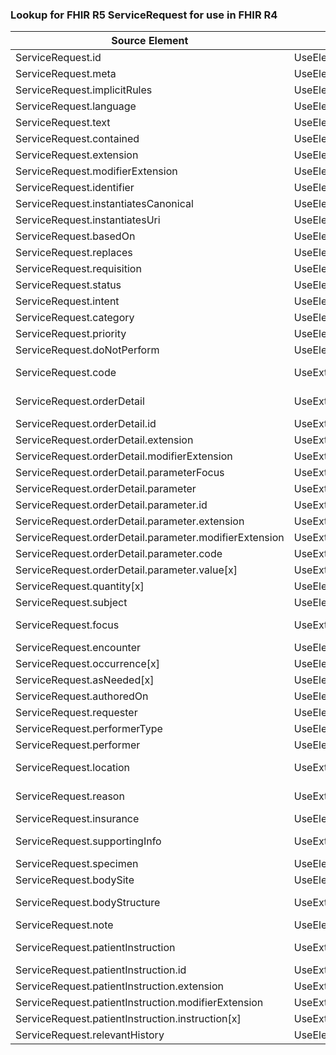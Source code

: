 ### Lookup for FHIR R5 ServiceRequest for use in FHIR R4

| Source Element | Usage | Target |
| -------------- | ----- | ------ |
| ServiceRequest.id | UseElementSameName | ServiceRequest.id |
| ServiceRequest.meta | UseElementSameName | ServiceRequest.meta |
| ServiceRequest.implicitRules | UseElementSameName | ServiceRequest.implicitRules |
| ServiceRequest.language | UseElementSameName | ServiceRequest.language |
| ServiceRequest.text | UseElementSameName | ServiceRequest.text |
| ServiceRequest.contained | UseElementSameName | ServiceRequest.contained |
| ServiceRequest.extension | UseElementSameName | ServiceRequest.extension |
| ServiceRequest.modifierExtension | UseElementSameName | ServiceRequest.modifierExtension |
| ServiceRequest.identifier | UseElementSameName | ServiceRequest.identifier |
| ServiceRequest.instantiatesCanonical | UseElementSameName | ServiceRequest.instantiatesCanonical |
| ServiceRequest.instantiatesUri | UseElementSameName | ServiceRequest.instantiatesUri |
| ServiceRequest.basedOn | UseElementSameName | ServiceRequest.basedOn |
| ServiceRequest.replaces | UseElementSameName | ServiceRequest.replaces |
| ServiceRequest.requisition | UseElementSameName | ServiceRequest.requisition |
| ServiceRequest.status | UseElementSameName | ServiceRequest.status |
| ServiceRequest.intent | UseElementSameName | ServiceRequest.intent |
| ServiceRequest.category | UseElementSameName | ServiceRequest.category |
| ServiceRequest.priority | UseElementSameName | ServiceRequest.priority |
| ServiceRequest.doNotPerform | UseElementSameName | ServiceRequest.doNotPerform |
| ServiceRequest.code | UseExtension | http://hl7.org/fhir/5.0/StructureDefinition/extension-ServiceRequest.code |
| ServiceRequest.orderDetail | UseExtension | http://hl7.org/fhir/5.0/StructureDefinition/extension-ServiceRequest.orderDetail |
| ServiceRequest.orderDetail.id | UseExtensionFromAncestor | - |
| ServiceRequest.orderDetail.extension | UseExtensionFromAncestor | - |
| ServiceRequest.orderDetail.modifierExtension | UseExtensionFromAncestor | - |
| ServiceRequest.orderDetail.parameterFocus | UseExtensionFromAncestor | - |
| ServiceRequest.orderDetail.parameter | UseExtensionFromAncestor | - |
| ServiceRequest.orderDetail.parameter.id | UseExtensionFromAncestor | - |
| ServiceRequest.orderDetail.parameter.extension | UseExtensionFromAncestor | - |
| ServiceRequest.orderDetail.parameter.modifierExtension | UseExtensionFromAncestor | - |
| ServiceRequest.orderDetail.parameter.code | UseExtensionFromAncestor | - |
| ServiceRequest.orderDetail.parameter.value[x] | UseExtensionFromAncestor | - |
| ServiceRequest.quantity[x] | UseElementSameName | ServiceRequest.quantity[x] |
| ServiceRequest.subject | UseElementSameName | ServiceRequest.subject |
| ServiceRequest.focus | UseExtension | http://hl7.org/fhir/5.0/StructureDefinition/extension-ServiceRequest.focus |
| ServiceRequest.encounter | UseElementSameName | ServiceRequest.encounter |
| ServiceRequest.occurrence[x] | UseElementSameName | ServiceRequest.occurrence[x] |
| ServiceRequest.asNeeded[x] | UseElementSameName | ServiceRequest.asNeeded[x] |
| ServiceRequest.authoredOn | UseElementSameName | ServiceRequest.authoredOn |
| ServiceRequest.requester | UseElementSameName | ServiceRequest.requester |
| ServiceRequest.performerType | UseElementSameName | ServiceRequest.performerType |
| ServiceRequest.performer | UseElementSameName | ServiceRequest.performer |
| ServiceRequest.location | UseExtension | http://hl7.org/fhir/5.0/StructureDefinition/extension-ServiceRequest.location |
| ServiceRequest.reason | UseExtension | http://hl7.org/fhir/5.0/StructureDefinition/extension-ServiceRequest.reason |
| ServiceRequest.insurance | UseElementSameName | ServiceRequest.insurance |
| ServiceRequest.supportingInfo | UseExtension | http://hl7.org/fhir/5.0/StructureDefinition/extension-ServiceRequest.supportingInfo |
| ServiceRequest.specimen | UseElementSameName | ServiceRequest.specimen |
| ServiceRequest.bodySite | UseElementSameName | ServiceRequest.bodySite |
| ServiceRequest.bodyStructure | UseExtension | http://hl7.org/fhir/5.0/StructureDefinition/extension-ServiceRequest.bodyStructure |
| ServiceRequest.note | UseElementSameName | ServiceRequest.note |
| ServiceRequest.patientInstruction | UseExtension | http://hl7.org/fhir/5.0/StructureDefinition/extension-ServiceRequest.patientInstruction |
| ServiceRequest.patientInstruction.id | UseExtensionFromAncestor | - |
| ServiceRequest.patientInstruction.extension | UseExtensionFromAncestor | - |
| ServiceRequest.patientInstruction.modifierExtension | UseExtensionFromAncestor | - |
| ServiceRequest.patientInstruction.instruction[x] | UseExtensionFromAncestor | - |
| ServiceRequest.relevantHistory | UseElementSameName | ServiceRequest.relevantHistory |
